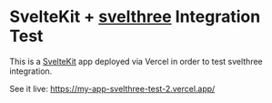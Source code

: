 # SvelteKit + <a href="https://github.com/vatro/svelthree">svelthree</a> Integration Test

This is a <a href="https://kit.svelte.dev">SvelteKit</a> app deployed via Vercel in order to test svelthree integration.

See it live: https://my-app-svelthree-test-2.vercel.app/
